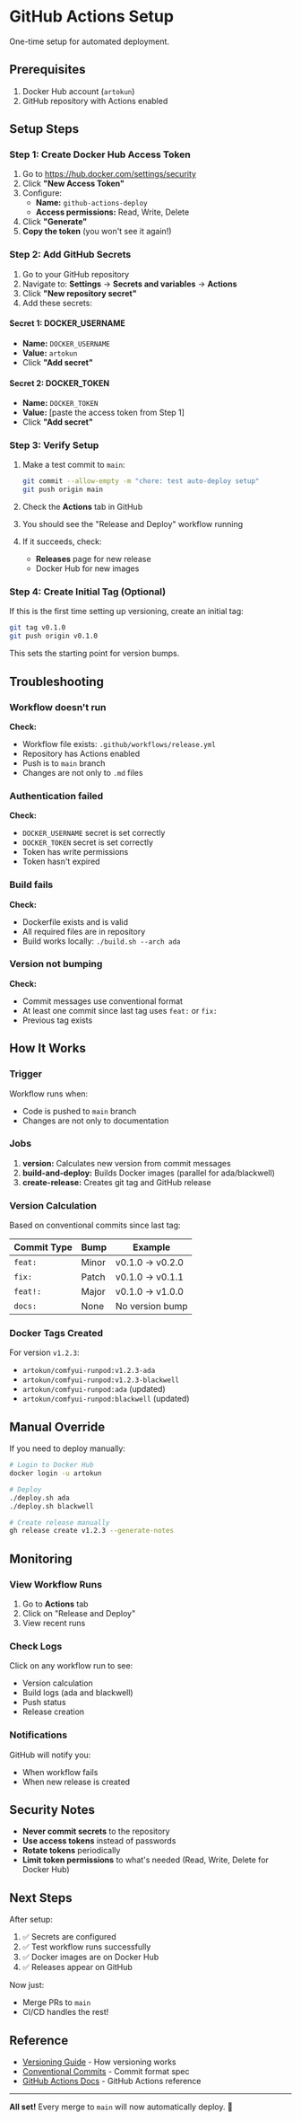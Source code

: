 # GitHub Actions Setup

One-time setup for automated deployment.

## Prerequisites

1. Docker Hub account (`artokun`)
2. GitHub repository with Actions enabled

## Setup Steps

### Step 1: Create Docker Hub Access Token

1. Go to https://hub.docker.com/settings/security
2. Click **"New Access Token"**
3. Configure:
   - **Name:** `github-actions-deploy`
   - **Access permissions:** Read, Write, Delete
4. Click **"Generate"**
5. **Copy the token** (you won't see it again!)

### Step 2: Add GitHub Secrets

1. Go to your GitHub repository
2. Navigate to: **Settings** → **Secrets and variables** → **Actions**
3. Click **"New repository secret"**
4. Add these secrets:

#### Secret 1: DOCKER_USERNAME

- **Name:** `DOCKER_USERNAME`
- **Value:** `artokun`
- Click **"Add secret"**

#### Secret 2: DOCKER_TOKEN

- **Name:** `DOCKER_TOKEN`
- **Value:** [paste the access token from Step 1]
- Click **"Add secret"**

### Step 3: Verify Setup

1. Make a test commit to `main`:
   ```bash
   git commit --allow-empty -m "chore: test auto-deploy setup"
   git push origin main
   ```

2. Check the **Actions** tab in GitHub
3. You should see the "Release and Deploy" workflow running
4. If it succeeds, check:
   - **Releases** page for new release
   - Docker Hub for new images

### Step 4: Create Initial Tag (Optional)

If this is the first time setting up versioning, create an initial tag:

```bash
git tag v0.1.0
git push origin v0.1.0
```

This sets the starting point for version bumps.

## Troubleshooting

### Workflow doesn't run

**Check:**
- Workflow file exists: `.github/workflows/release.yml`
- Repository has Actions enabled
- Push is to `main` branch
- Changes are not only to `.md` files

### Authentication failed

**Check:**
- `DOCKER_USERNAME` secret is set correctly
- `DOCKER_TOKEN` secret is set correctly
- Token has write permissions
- Token hasn't expired

### Build fails

**Check:**
- Dockerfile exists and is valid
- All required files are in repository
- Build works locally: `./build.sh --arch ada`

### Version not bumping

**Check:**
- Commit messages use conventional format
- At least one commit since last tag uses `feat:` or `fix:`
- Previous tag exists

## How It Works

### Trigger

Workflow runs when:
- Code is pushed to `main` branch
- Changes are not only to documentation

### Jobs

1. **version:** Calculates new version from commit messages
2. **build-and-deploy:** Builds Docker images (parallel for ada/blackwell)
3. **create-release:** Creates git tag and GitHub release

### Version Calculation

Based on conventional commits since last tag:

| Commit Type | Bump | Example |
|-------------|------|---------|
| `feat:` | Minor | v0.1.0 → v0.2.0 |
| `fix:` | Patch | v0.1.0 → v0.1.1 |
| `feat!:` | Major | v0.1.0 → v1.0.0 |
| `docs:` | None | No version bump |

### Docker Tags Created

For version `v1.2.3`:

- `artokun/comfyui-runpod:v1.2.3-ada`
- `artokun/comfyui-runpod:v1.2.3-blackwell`
- `artokun/comfyui-runpod:ada` (updated)
- `artokun/comfyui-runpod:blackwell` (updated)

## Manual Override

If you need to deploy manually:

```bash
# Login to Docker Hub
docker login -u artokun

# Deploy
./deploy.sh ada
./deploy.sh blackwell

# Create release manually
gh release create v1.2.3 --generate-notes
```

## Monitoring

### View Workflow Runs

1. Go to **Actions** tab
2. Click on "Release and Deploy"
3. View recent runs

### Check Logs

Click on any workflow run to see:
- Version calculation
- Build logs (ada and blackwell)
- Push status
- Release creation

### Notifications

GitHub will notify you:
- When workflow fails
- When new release is created

## Security Notes

- **Never commit secrets** to the repository
- **Use access tokens** instead of passwords
- **Rotate tokens** periodically
- **Limit token permissions** to what's needed (Read, Write, Delete for Docker Hub)

## Next Steps

After setup:

1. ✅ Secrets are configured
2. ✅ Test workflow runs successfully
3. ✅ Docker images are on Docker Hub
4. ✅ Releases appear on GitHub

Now just:
- Merge PRs to `main`
- CI/CD handles the rest!

## Reference

- [Versioning Guide](VERSION_GUIDE.md) - How versioning works
- [Conventional Commits](https://www.conventionalcommits.org/) - Commit format spec
- [GitHub Actions Docs](https://docs.github.com/en/actions) - GitHub Actions reference

---

**All set!** Every merge to `main` will now automatically deploy. 🚀
